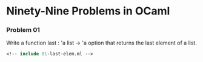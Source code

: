# Ninety-Nine Problems in OCaml

### Problem 01
Write a function last : 'a list -> 'a option that returns the last element of a list.

```ocaml
<!-- include 01-last-elem.ml -->